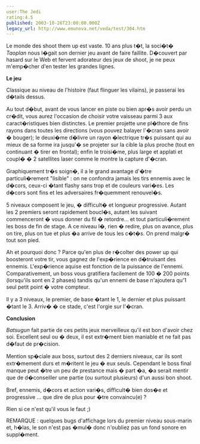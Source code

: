 ```yaml
---
user:The Jedi
rating:4.5
published: 2003-10-26T23:00:00.000Z
legacy_url: http://www.emunova.net/veda/test/304.htm
---
```

Le monde des shoot them up est vaste. 10 ans plus t�t, la soci�t� _Taoplan_ nous l�gait son dernier jeu avant de faire faillite. D�couvert par hasard sur le Web et fervent adorateur des jeux de shoot, je ne peux m'emp�cher d'en tester les grandes lignes.  

  

**Le jeu**  

Classique au niveau de l'histoire (faut flinguer les vilains), je passerai les d�tails dessus.  

Au tout d�but, avant de vous lancer en piste ou bien apr�s avoir perdu un cr�dit, vous aurez l'occasion de choisir votre vaisseau parmi 3 aux caract�ristiques bien distinctes. Le premier projette une pl�thore de fins rayons dans toutes les directions (vous pouvez balayer l'�cran sans avoir � bouger); le deuxi�me d�livre un rayon �lectrique tr�s puissant qui au mieux de sa forme ira jusqu'� se projeter sur la cible la plus proche (tout en continuant � tirer en frontal); enfin le troisi�me, plus large et applati et coupl� � 2 satellites laser comme le montre la capture d'�cran.  

Graphiquement tr�s soign�, il a le grand avantage d'�tre particuli�rement "lisible" : on ne confondra jamais les tirs ennemis avec le d�cors, ceux-ci �tant flashy sans trop et de couleurs vari�es. Les d�cors sont fins et les adversaires fr�quemment renouvel�s.  

5 niveaux composent le jeu, � difficult� et longueur progressive. Autant les 2 premiers seront rapidement boucl�s, autant les suivant commenceront � vous donner du fil � retordre... et tout particuli�rement les boss de fin de stage. A ce niveau l�, rien � redire, plus on avance, plus on tire, plus on tue et plus �a arrive de tous les c�t�s. On prend malgr� tout son pied.  

Ah et pourquoi donc ? Parce qu'en plus de r�colter des power up qui boosteront votre tir, vous gagnez de l'exp�rience en d�truisant des ennemis. L'exp�rience aquise est fonction de la puissance de l'ennemi. Comparativement, un boss vous gratifiera facilement de 100 � 200 points (lorsqu'ils sont en 2 phases) tandis qu'un ennemi de base n'ajoutera qu'1 seul petit point � votre compteur.  

Il y a 3 niveaux, le premier, de base �tant le 1, le dernier et plus puissant �tant le 3\. Arriv� � ce stade, c'est l'orgie sur l'�cran.  

  

**Conclusion**  

_Batsugun_ fait partie de ces petits jeux merveilleux qu'il est bon d'avoir chez soi. Excellent seul ou � deux, il est extr�ment bien maniable et ne fait pas d�faut de pr�cision.  

Mention sp�ciale aux boss, surtout des 2 derniers niveaux, car ils sont extr�mement durs et m�ritent le jeu � eux seuls. Cependant le boss final manque peut �tre un peu de prestance mais � part �a, �a serait mentir que de d�conseiller une partie (ou surtout plusieurs) d'un aussi bon shoot.  

Bref, ennemis, d�cors et action vari�s, difficult� bien dos�e et progressive ... que dire de plus pour �tre convaincu(e) ?  

Rien si ce n'est qu'il vous le faut ;)  

  

  

REMARQUE : quelques bugs d'affichage lors du premier niveau sous-marin et, h�las, le son n'est pas �mul� donc n'oubliez pas un fond sonore en suppl�ment.